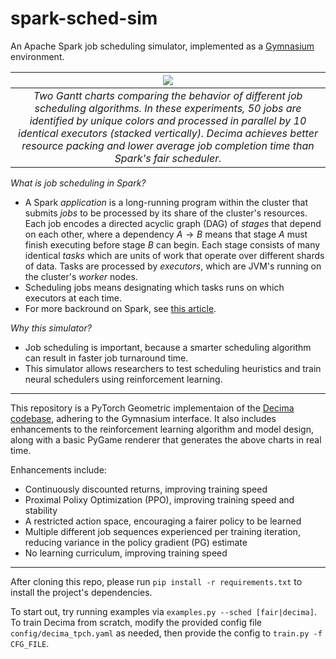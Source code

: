 # spark-sched-sim

An Apache Spark job scheduling simulator, implemented as a [Gymnasium](https://github.com/Farama-Foundation/Gymnasium) environment.

|                                                                                                                                                 ![](https://i.imgur.com/6BpPWxI.png)                                                                                                                                                 |
| :----------------------------------------------------------------------------------------------------------------------------------------------------------------------------------------------------------------------------------------------------------------------------------------------------------------------------------: |
| _Two Gantt charts comparing the behavior of different job scheduling algorithms. In these experiments, 50 jobs are identified by unique colors and processed in parallel by 10 identical executors (stacked vertically). Decima achieves better resource packing and lower average job completion time than Spark's fair scheduler._ |

_What is job scheduling in Spark?_

- A Spark _application_ is a long-running program within the cluster that submits _jobs_ to be processed by its share of the cluster's resources. Each job encodes a directed acyclic graph (DAG) of _stages_ that depend on each other, where a dependency $A\to B$ means that stage $A$ must finish executing before stage $B$ can begin. Each stage consists of many identical _tasks_ which are units of work that operate over different shards of data. Tasks are processed by _executors_, which are JVM's running on the cluster's _worker_ nodes.
- Scheduling jobs means designating which tasks runs on which executors at each time.
- For more backround on Spark, see [this article](https://spark.apache.org/docs/latest/job-scheduling.html).

_Why this simulator?_

- Job scheduling is important, because a smarter scheduling algorithm can result in faster job turnaround time.
- This simulator allows researchers to test scheduling heuristics and train neural schedulers using reinforcement learning.

---

This repository is a PyTorch Geometric implementaion of the [Decima codebase](https://github.com/hongzimao/decima-sim), adhering to the Gymnasium interface. It also includes enhancements to the reinforcement learning algorithm and model design, along with a basic PyGame renderer that generates the above charts in real time.

Enhancements include:

- Continuously discounted returns, improving training speed
- Proximal Polixy Optimization (PPO), improving training speed and stability
- A restricted action space, encouraging a fairer policy to be learned
- Multiple different job sequences experienced per training iteration, reducing variance in the policy gradient (PG) estimate
- No learning curriculum, improving training speed

---

After cloning this repo, please run `pip install -r requirements.txt` to install the project's dependencies.

To start out, try running examples via `examples.py --sched [fair|decima]`. To train Decima from scratch, modify the provided config file `config/decima_tpch.yaml` as needed, then provide the config to `train.py -f CFG_FILE`.
